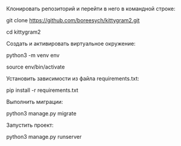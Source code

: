 Клонировать репозиторий и перейти в него в командной строке:

git clone https://github.com/boreesych/kittygram2.git

cd kittygram2

Cоздать и активировать виртуальное окружение:

python3 -m venv env

source env/bin/activate

Установить зависимости из файла requirements.txt:

pip install -r requirements.txt

Выполнить миграции:

python3 manage.py migrate

Запустить проект:

python3 manage.py runserver